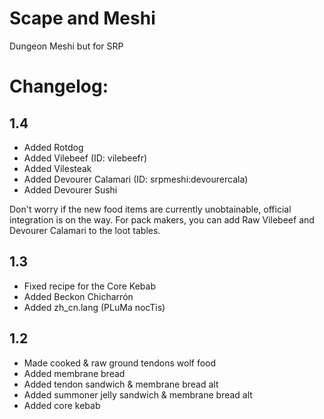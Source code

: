 # Scape and Meshi
Dungeon Meshi but for SRP

# Changelog:


## 1.4
- Added Rotdog
- Added Vilebeef (ID: vilebeefr)
- Added Vilesteak 
- Added Devourer Calamari (ID: srpmeshi:devourercala)
- Added Devourer Sushi

Don't worry if the new food items are currently unobtainable, official integration is on the way.
For pack makers, you can add Raw Vilebeef and Devourer Calamari to the loot tables.

## 1.3
- Fixed recipe for the Core Kebab
- Added Beckon Chicharrón
- Added zh_cn.lang (PLuMa nocTis)

## 1.2
- Made cooked & raw ground tendons wolf food
- Added membrane bread
- Added tendon sandwich & membrane bread alt
- Added summoner jelly sandwich & membrane bread alt
- Added core kebab
